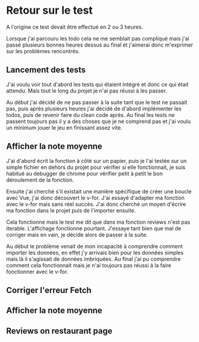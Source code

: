 # Retour sur le test

A l'origine ce test devait être effectué en 2 ou 3 heures. 

Lorsque j'ai parcouru les todo cela ne me semblait pas compliqué mais j'ai passé plusieurs bonnes heures dessus au final et j'aimerai donc m'exprimer sur les problèmes rencontrés.

## Lancement des tests

J'ai voulu voir tout d'abord les tests qui étaient intégré et donc ce qui était attendu. Mais tout le long du projet je n'ai pas réussi à les passer. 

Au début j'ai décidé de ne pas passer à la suite tant que le test ne passait pas, puis après plusieurs heures j'ai décidé de d'abord implémenter les todos, puis de revenir faire du clean code après. Au final les tests ne passent toujours pas il y a des choses que je ne comprend pas et j'ai voulu un minimum jouer le jeu en finissant assez vite.

## Afficher la note moyenne

J'ai d'abord écrit la fonction à côté sur un papier, puis je l'ai testée sur un simple fichier en dehors du projet pour vérifier si elle fonctionnait, je suis habitué au debugger de chrome pour vérifier petit à petit le bon déroulement de la fonction.

Ensuite j'ai cherché s'il existait une manière spécifique de créer une boucle avec Vue, j'ai donc découvert le v-for. J'ai essayé d'adapter ma fonction avec le v-for mais sans réel succès. J'ai donc cherché un moyen d'écrire ma fonction dans le projet puis de l'importer ensuite.

Cela fonctionne mais le test me dit que dans ma fonction reviews n'est pas iterable. L'affichage fonctionne pourtant. J'essaye tant bien que mal de corriger mais en vain, je décide alors de passer à la suite.

Au début le problème venait de mon incapacité à comprendre comment importer les données, en effet j'y arrivais bien pour les données simples mais là il s'agissait de données imbriquées. Au final j'ai pu comprendre comment cela fonctionnait mais je n'ai toujours pas réussi à la faire fonctionner avec le v-for.

## Corriger l'erreur Fetch
## Afficher la note moyenne
## Reviews on restaurant page